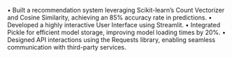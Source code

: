 • Built a recommendation system leveraging Scikit-learn’s Count Vectorizer and Cosine Similarity, achieving an 85%
accuracy rate in predictions.
• Developed a highly interactive User Interface using Streamlit.
• Integrated Pickle for efficient model storage, improving model loading times by 20%.
• Designed API interactions using the Requests library, enabling seamless communication with third-party services.
